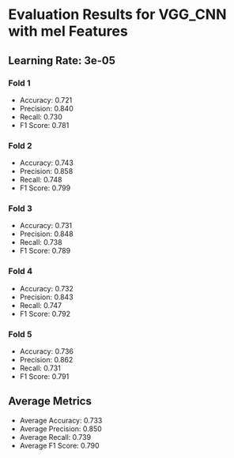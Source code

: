 # Evaluation Results for VGG_CNN with mel Features
## Learning Rate: 3e-05

### Fold 1
- Accuracy: 0.721
- Precision: 0.840
- Recall: 0.730
- F1 Score: 0.781

### Fold 2
- Accuracy: 0.743
- Precision: 0.858
- Recall: 0.748
- F1 Score: 0.799

### Fold 3
- Accuracy: 0.731
- Precision: 0.848
- Recall: 0.738
- F1 Score: 0.789

### Fold 4
- Accuracy: 0.732
- Precision: 0.843
- Recall: 0.747
- F1 Score: 0.792

### Fold 5
- Accuracy: 0.736
- Precision: 0.862
- Recall: 0.731
- F1 Score: 0.791

## Average Metrics
- Average Accuracy: 0.733
- Average Precision: 0.850
- Average Recall: 0.739
- Average F1 Score: 0.790
